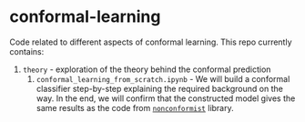# conformal-learning
Code related to different aspects of conformal learning. This repo currently contains:

1. `theory` - exploration of the theory behind the conformal prediction
      1. `conformal_learning_from_scratch.ipynb` - We will build a conformal classifier step-by-step explaining the required background on the way. In the end, we will confirm that the constructed model gives the same results as the code from [`nonconformist`](https://github.com/donlnz/nonconformist) library.
